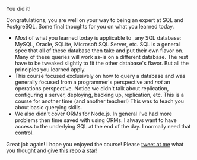 You did it!

Congratulations, you are well on your way to being an expert at SQL and PostgreSQL. Some final thoughts for you on what you learned today.

- _Most_ of what you learned today is applicable to \_any SQL database: MySQL, Oracle, SQLite, Microsoft SQL Server, etc. SQL is a general spec that all of these database then take and put their own flavor on. Many of these queries will work as-is on a different database. The rest have to be tweaked slightly to fit the other database's flavor. But all the principles you learned apply.
- This course focused exclusively on how to query a database and was generally focused from a programmer's perspective and _not_ an operations perspective. Notice we didn't talk about replication, configuring a server, deploying, backing up, replication, etc. This is a course for another time (and another teacher!) This was to teach you about basic querying skills.
- We also didn't cover ORMs for Node.js. In general I've had more problems then time saved with using ORMs. I always want to have access to the underlying SQL at the end of the day. I normally need that control.

Great job again! I hope you enjoyed the course! Please [tweet at me][tweet] what you thought and [give this repo a star][repo]!

[repo]: https://github.com/btholt/complete-intro-to-sql
[tweet]: https://twitter.com/hotlbt
